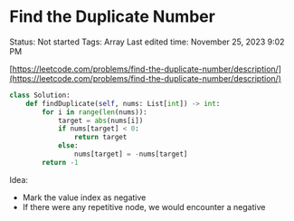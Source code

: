 # Find the Duplicate Number

Status: Not started
Tags: Array
Last edited time: November 25, 2023 9:02 PM

[https://leetcode.com/problems/find-the-duplicate-number/description/](https://leetcode.com/problems/find-the-duplicate-number/description/)

```python
class Solution:
    def findDuplicate(self, nums: List[int]) -> int:
        for i in range(len(nums)):
            target = abs(nums[i])
            if nums[target] < 0:
                return target
            else:
                nums[target] = -nums[target]
        return -1
```

Idea: 

- Mark the value index as negative
- If there were any repetitive node, we would encounter a negative